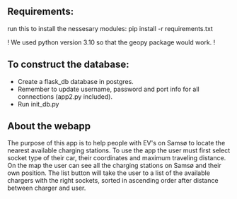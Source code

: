 ## Requirements:
run this to install the nessesary modules:
pip install -r requirements.txt

! We used python version 3.10 so that the geopy package would work. !

## To construct the database:
- Create a flask_db database in postgres.
- Remember to update username, password and port info for all connections (app2.py included).
- Run init_db.py

## About the webapp
The purpose of this app is to help people with EV's on Samsø to locate the nearest available charging stations.
To use the app the user must first select socket type of their car, their coordinates and maximum traveling distance.
On the map the user can see all the charging stations on Samsø and their own position. The list button will take the user to a list of the available chargers with the right sockets, sorted in ascending order after distance between charger and user.